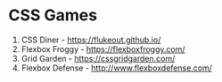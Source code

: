 # CSS Games

1. CSS Diner - https://flukeout.github.io/
2. Flexbox Froggy - https://flexboxfroggy.com/
3. Grid Garden - https://cssgridgarden.com/
4. Flexbox Defense - http://www.flexboxdefense.com/